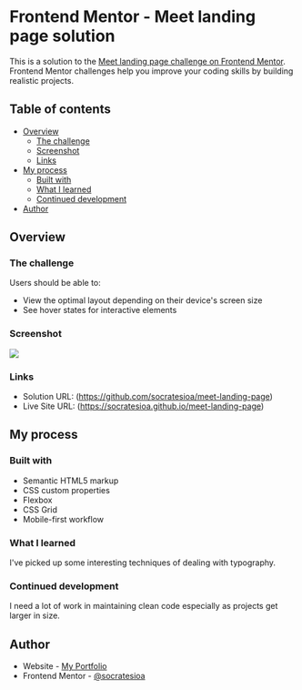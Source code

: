 # Frontend Mentor - Meet landing page solution

This is a solution to the [Meet landing page challenge on Frontend Mentor](https://www.frontendmentor.io/challenges/meet-landing-page-rbTDS6OUR). Frontend Mentor challenges help you improve your coding skills by building realistic projects.

## Table of contents

- [Overview](#overview)
  - [The challenge](#the-challenge)
  - [Screenshot](#screenshot)
  - [Links](#links)
- [My process](#my-process)
  - [Built with](#built-with)
  - [What I learned](#what-i-learned)
  - [Continued development](#continued-development)
- [Author](#author)

## Overview

### The challenge

Users should be able to:

- View the optimal layout depending on their device's screen size
- See hover states for interactive elements

### Screenshot

![](.assets/screenshot.jpg)

### Links

- Solution URL: (https://github.com/socratesioa/meet-landing-page)
- Live Site URL: (https://socratesioa.github.io/meet-landing-page)

## My process

### Built with

- Semantic HTML5 markup
- CSS custom properties
- Flexbox
- CSS Grid
- Mobile-first workflow

### What I learned

I've picked up some interesting techniques of dealing with typography.

### Continued development

I need a lot of work in maintaining clean code especially as projects get larger in size.

## Author

- Website - [My Portfolio](https://portfolio.thisissocrates.com/)
- Frontend Mentor - [@socratesioa](https://www.frontendmentor.io/profile/socratesioa)

